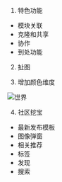 1. 特色功能

* 模块关联
* 克隆和共享
* 协作
* 到处功能

2. 扯图

3. 增加颜色维度

![世界](https://mmbiz.qpic.cn/mmbiz_png/4iaE7bB4HCjcKSdXMCJBg5Ciba42NhOtTnZahrao8bYsOdE32ZUMom6aTQvqYZnwJFNvWjZ6Jclw0zFhgnXykJFw/0?wx_fmt=png)

4. 社区挖宝
* 最新发布模板
* 图像弹窗
* 相关推荐
* 标签
* 发现
* 搜索

